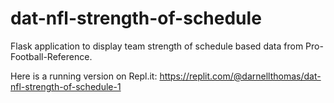 # dat-nfl-strength-of-schedule
Flask application to display team strength of schedule based data from Pro-Football-Reference.

Here is a running version on Repl.it: https://replit.com/@darnellthomas/dat-nfl-strength-of-schedule-1
